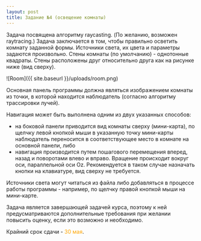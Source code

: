 ```yaml
---
layout: post
title: Задание №4 (освещение комнаты)
---
```


Задача посвящена алгоритму raycasting. (По желанию, возможен raytracing.) Задача заключается в том, чтобы правильно осветить комнату заданной формы. Источники света, их цвета и параметры задаются произвольно. Стены комнаты (по умолчанию) - однотонные квадраты. Стены расположены друг относительно друга как на рисунке ниже (вид сверху).

![Room]({{ site.baseurl }}/uploads/room.png) 

Основная панель программы должна являться изображением комнаты из точки, в которой находится наблюдатель (согласно алгоритму трассировки лучей). 

Навигация может быть выполнена одним из двух указанных способов: 

 * на боковой панели приводится вид комнаты сверху (мини-карта), по щелчку левой кнопкой мыши в указанную точку мини-карты наблюдатель переносится в соответствующее место в комнате на основной панели, либо
 * навигация производится путем пошагового перемещения вперед, назад и поворотами влево и вправо. Вращение происходит вокруг оси, параллельной оси Oz. Рекомендуется в таком случае назначать кнопки на клавиатуре, вид сверху не требуется.

Источники света могут читаться из файла либо добавляться в процессе работы программы - например, по щелчку правой кнопкой мыши на мини-карте.

Задача является завершающей задачей курса, поэтому к ней предусматриваются дополнительные требования при желании повысить оценку, если это возможно и необходимо.  

Крайний срок сдачи - <span style="color:orange">30 мая</span>.
